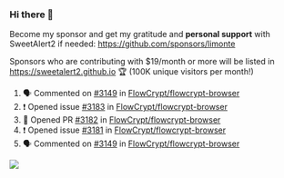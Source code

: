 ### Hi there 👋

Become my sponsor and get my gratitude and **personal support** with SweetAlert2 if needed: https://github.com/sponsors/limonte

Sponsors who are contributing with $19/month or more will be listed in https://sweetalert2.github.io 🏆 (100K unique visitors per month!)

<!--START_SECTION:activity-->
1. 🗣 Commented on [#3149](https://github.com/FlowCrypt/flowcrypt-browser/issues/3149) in [FlowCrypt/flowcrypt-browser](https://github.com/FlowCrypt/flowcrypt-browser)
2. ❗️ Opened issue [#3183](https://github.com/FlowCrypt/flowcrypt-browser/issues/3183) in [FlowCrypt/flowcrypt-browser](https://github.com/FlowCrypt/flowcrypt-browser)
3. 💪 Opened PR [#3182](https://github.com/FlowCrypt/flowcrypt-browser/pull/3182) in [FlowCrypt/flowcrypt-browser](https://github.com/FlowCrypt/flowcrypt-browser)
4. ❗️ Opened issue [#3181](https://github.com/FlowCrypt/flowcrypt-browser/issues/3181) in [FlowCrypt/flowcrypt-browser](https://github.com/FlowCrypt/flowcrypt-browser)
5. 🗣 Commented on [#3149](https://github.com/FlowCrypt/flowcrypt-browser/issues/3149) in [FlowCrypt/flowcrypt-browser](https://github.com/FlowCrypt/flowcrypt-browser)
<!--END_SECTION:activity-->

![](https://github-readme-stats.vercel.app/api?username=limonte&theme=vue&show_icons=true)
